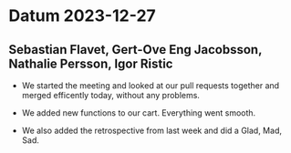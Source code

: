 # Datum 2023-12-27

## Sebastian Flavet, Gert-Ove Eng Jacobsson, Nathalie Persson, Igor Ristic

- We started the meeting and looked at our pull requests together and merged efficently today, without any problems.

- We added new functions to our cart. Everything went smooth.

- We also added the retrospective from last week and did a Glad, Mad, Sad. 